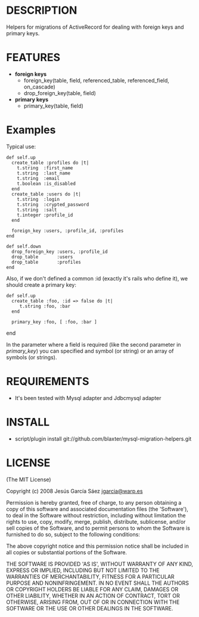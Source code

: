 
DESCRIPTION
===========

Helpers for migrations of ActiveRecord for dealing with foreign keys and primary keys.

FEATURES
========

 * **foreign keys**
    * foreign_key(table, field, referenced_table, referenced_field, on_cascade)
    * drop_foreign_key(table, field)
 * **primary keys**
    * primary_key(table, field)

Examples
========

Typical use:

    def self.up
      create_table :profiles do |t|
        t.string  :first_name
        t.string  :last_name
        t.string  :email
        t.boolean :is_disabled
      end
      create_table :users do |t|
        t.string  :login
        t.string  :crypted_password
        t.string  :salt
        t.integer :profile_id
      end

      foreign_key :users, :profile_id, :profiles
    end

    def self.down
      drop_foreign_key :users, :profile_id
      drop_table       :users
      drop_table       :profiles
    end


Also, if we don't defined a common :id (exactly it's rails who define it), we should create a primary key:

    def self.up
      create_table :foo, :id => false do |t|
         t.string :foo, :bar
      end

      primary_key :foo, [ :foo, :bar ]
   end

In the parameter where a field is required (like the second parameter in *primary_key*) you can specified and symbol (or string) or an array of symbols (or strings).


REQUIREMENTS
============

 * It's been tested with Mysql adapter and Jdbcmysql adapter

INSTALL
=======

 * script/plugin install git://github.com/blaxter/mysql-migration-helpers.git

LICENSE
=======

(The MIT License)

Copyright (c) 2008 Jesús García Sáez <jgarcia@warp.es>

Permission is hereby granted, free of charge, to any person obtaining
a copy of this software and associated documentation files (the
'Software'), to deal in the Software without restriction, including
without limitation the rights to use, copy, modify, merge, publish,
distribute, sublicense, and/or sell copies of the Software, and to
permit persons to whom the Software is furnished to do so, subject to
the following conditions:

The above copyright notice and this permission notice shall be
included in all copies or substantial portions of the Software.

THE SOFTWARE IS PROVIDED 'AS IS', WITHOUT WARRANTY OF ANY KIND,
EXPRESS OR IMPLIED, INCLUDING BUT NOT LIMITED TO THE WARRANTIES OF
MERCHANTABILITY, FITNESS FOR A PARTICULAR PURPOSE AND NONINFRINGEMENT.
IN NO EVENT SHALL THE AUTHORS OR COPYRIGHT HOLDERS BE LIABLE FOR ANY
CLAIM, DAMAGES OR OTHER LIABILITY, WHETHER IN AN ACTION OF CONTRACT,
TORT OR OTHERWISE, ARISING FROM, OUT OF OR IN CONNECTION WITH THE
SOFTWARE OR THE USE OR OTHER DEALINGS IN THE SOFTWARE.
